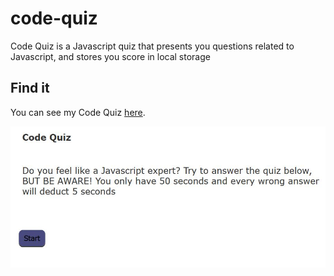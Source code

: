 # code-quiz
Code Quiz is a Javascript quiz that presents you questions related to Javascript, and stores you score in local storage

## Find it

You can see my Code Quiz  [here](https://esgarsad.github.io/code-quiz/).





![code-quiz](https://github.com/esgarsad/code-quiz/blob/main/assets/images/capture.JPG)
